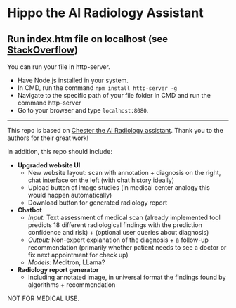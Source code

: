# Hippo the AI Radiology Assistant

## Run index.htm file on localhost (see [StackOverflow](https://stackoverflow.com/questions/38497334/how-to-run-html-file-on-localhost))

You can run your file in http-server.
- Have Node.js installed in your system.
- In CMD, run the command `npm install http-server -g`
- Navigate to the specific path of your file folder in CMD and run the command http-server
- Go to your browser and type `localhost:8080`. 

---

This repo is based on [Chester the AI Radiology assistant](https://github.com/mlmed/chester-xray). Thank you to the authors for their great work!

In addition, this repo should include:
- **Upgraded website UI**
  - New website layout: scan with annotation + diagnosis on the right, chat interface on the left (with chat history ideally)
  - Upload button of image studies (in medical center analogy this would happen automatically)
  - Download button for generated radiology report 
- **Chatbot**
  - *Input:* Text assessment of medical scan (already implemented tool predicts 18 different radiological findings with the prediction confidence and risk)  + (optional user queries about diagnosis) 
  - *Output:* Non-expert explanation of the diagnosis + a follow-up recommendation (primarily whether patient needs to see a doctor or fix next appointment for check up)
  - *Models:* Meditron, LLama?
- **Radiology report generator**
  - Including annotated image, in universal format the findings found by algorithms + recommendation 

NOT FOR MEDICAL USE.
